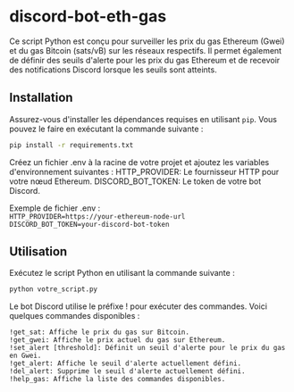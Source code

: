 # discord-bot-eth-gas

Ce script Python est conçu pour surveiller les prix du gas Ethereum (Gwei) et du gas Bitcoin (sats/vB) sur les réseaux respectifs. Il permet également de définir des seuils d'alerte pour les prix du gas Ethereum et de recevoir des notifications Discord lorsque les seuils sont atteints.

## Installation

Assurez-vous d'installer les dépendances requises en utilisant `pip`. Vous pouvez le faire en exécutant la commande suivante :

   ```bash
   pip install -r requirements.txt
   ```
Créez un fichier .env à la racine de votre projet et ajoutez les variables d'environnement suivantes :
   HTTP_PROVIDER: Le fournisseur HTTP pour votre nœud Ethereum.
   DISCORD_BOT_TOKEN: Le token de votre bot Discord.

Exemple de fichier .env :  
    ```
    HTTP_PROVIDER=https://your-ethereum-node-url    
    DISCORD_BOT_TOKEN=your-discord-bot-token
    ```
## Utilisation

Exécutez le script Python en utilisant la commande suivante :

   ```bash
python votre_script.py
   ```

Le bot Discord utilise le préfixe ! pour exécuter des commandes. Voici quelques commandes disponibles :

    !get_sat: Affiche le prix du gas sur Bitcoin.
    !get_gwei: Affiche le prix actuel du gas sur Ethereum.
    !set_alert [threshold]: Définit un seuil d'alerte pour le prix du gas en Gwei.
    !get_alert: Affiche le seuil d'alerte actuellement défini.
    !del_alert: Supprime le seuil d'alerte actuellement défini.
    !help_gas: Affiche la liste des commandes disponibles.
